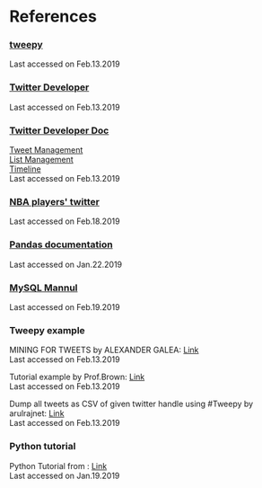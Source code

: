 # References

### [tweepy](https://tweepy.readthedocs.io/en/v3.5.0/index.html)
Last accessed on Feb.13.2019

### [Twitter Developer](https://developer.twitter.com/en/docs)
Last accessed on Feb.13.2019

### [Twitter Developer Doc](https://developer.twitter.com/en/docs)
[Tweet Management](https://developer.twitter.com/en/docs/tweets/data-dictionary/overview/tweet-object.html)\
[List Management](https://developer.twitter.com/en/docs/accounts-and-users/create-manage-lists/api-reference/get-lists-members)\
[Timeline](https://developer.twitter.com/en/docs/tweets/timelines/overview)\
Last accessed on Feb.13.2019

### [NBA players' twitter](https://www.basketball-reference.com/friv/twitter.html)
Last accessed on Feb.18.2019


### [Pandas documentation](https://pandas.pydata.org/pandas-docs/stable/index.html)
Last accessed on Jan.22.2019

### [MySQL Mannul](https://dev.mysql.com/doc/refman/8.0/en/load-data.html)
Last accessed on Feb.19.2019

### Tweepy example

MINING FOR TWEETS by ALEXANDER GALEA: [Link](https://galeascience.wordpress.com/2016/03/18/collecting-twitter-data-with-python/)\
Last accessed on Feb.13.2019

Tutorial example by Prof.Brown: [Link](https://github.com/nikbearbrown/INFO_6210/blob/master/Week_2/NBB_%20BeautifulSoup.ipynb)\
Last accessed on Feb.13.2019

Dump all tweets as CSV of given twitter handle using #Tweepy by arulrajnet: [Link](https://gist.github.com/arulrajnet/0b71842b573d81c7bc23)\
Last accessed on Feb.13.2019


### Python tutorial

Python Tutorial from : [Link](https://www.w3schools.com/python/python_operators.asp)\
Last accessed on Jan.19.2019

